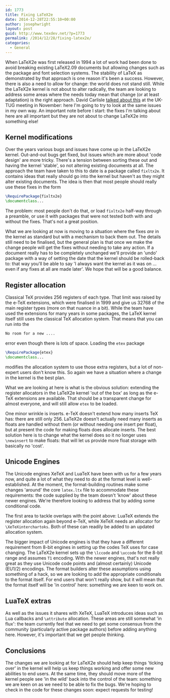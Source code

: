 ```yaml
---
id: 1773
title: Fixing LaTeX2e
date: 2014-12-28T22:55:10+00:00
author: josephwright
layout: post
guid: http://www.texdev.net/?p=1773
permalink: /2014/12/28/fixing-latex2e/
categories:
  - General
---
```

When LaTeX2e was first released in 1994 a lot of work had been done to avoid breaking existing LaTeX2.09 documents but allowing changes such as the package and font selection systems. The stability of LaTeX as demonstrated by that approach is one reason it's been a success. However, there is also a need to allow for change: the world does not stand still. While the LaTeX2e kernel is not about to alter radically, the team are looking to address some areas where the needs today mean that change (or at least adaptation) is the right approach. David Carlisle [talked about this](https://vimeo.com/113430065) at the UK-TUG meeting in November: here I'm going to try to look at the same issues in my own way. An important note before I start: the fixes I'm talking about here are all important but they are not about to change LaTeX2e into something else!

## Kernel modifications

Over the years various bugs and  issues have come up in the LaTeX2e kernel. Out-and-out bugs get fixed, but issues which are more about 'code design' are more tricky. There's a tension between sorting these out and having the kernel 'stable', so not altering existing documents at all. The approach the team have taken to this to date is a package called `fixltx2e`. It contains ideas that really should go into the kernel but haven't as they might alter existing documents. The idea is then that most people should really use these fixes in the form

```latex
\RequirePackage{fixltx2e}
\documentclass...
```

The problem: most people don't do that, or load `fixltx2e` half-way through a preamble, or use it with packages that were not tested both with and without the fixes. That's not a great position.

What we are looking at now is moving to a situation where the fixes _are_ in the kernel as standard but with a mechanism to back them out. The details still need to be finalised, but the general plan is that once we make the change people will get the fixes without needing to take any action. If a document really has to be completely unchanged we'll provide an 'undo' package with a way of setting the date that the kernel should be rolled-back to: that way you'll be able to say 'I always want the kernel as it was on ... even if any fixes at all are made later'. We hope that will be a good balance.

## Register allocation

Classical TeX provides 256 registers of each type. That limit was raised by the e-TeX extensions, which were finalised in 1999 and give us 32768 of the main register types (more on that nuance in a bit). While the team have used the extensions for many years in some packages, the LaTeX kernel itself still uses the classical TeX allocation system. That means that you can run into the

```latex
No room for a new ....
```

error even though there is lots of space. Loading the `etex` package

```latex
\RequirePackage{etex}
\documentclass...
```

modifies the allocation system to use those extra registers, but a lot of non-expert users don't know this. So again we have a situation where a change in the kernel is the best plan.

What we are looking at here is what is the obvious solution: extending the register allocators in the LaTeX2e kernel 'out of the box' as long as the e-TeX extensions are available. That should be a transparent change for almost everyone, and will still allow `etex` to be loaded.

One minor wrinkle is inserts. e-TeX doesn't extend how many inserts TeX has: there are still only 256. LaTeX2e doesn't actually need many inserts as floats are handled without them (or without needing one insert per float), but at present the code for making floats does allocate inserts. The best solution here is to change what the kernel does so it no longer uses `\newinsert` to make floats: that will let us provide more float storage with basically no 'cost'.

## Unicode Engines

The Unicode engines XeTeX and LuaTeX have been with us for a few years now, and quite a lot of what they need to do at the format level is well-established. At the moment, the format-building routines make some changes 'around' the core `latex.ltx` file to accommodate these requirements: the code supplied by the team doesn't 'know' about these newer engines. We're therefore looking to address that by adding some conditional code.

The first area to tackle overlaps with the point above: LuaTeX extends the register allocation again beyond e-TeX, while XeTeX needs an allocator for `\XeTeXinterchartoks`. Both of these can readily be added to an updated allocation system.

The bigger impact of Unicode engines is that they have a different requirement from 8-bit engines in setting up the codes TeX uses for case changing. The LaTeX2e kernel sets up the `\lccode` and `\uccode` for the 8-bit range and assumes `T1` encoding. With the newer engines, that's not really great as they use Unicode code points and (almost certainly) Unicode (EU1/2) encodings. The format builders alter these assumptions using something of a hack, so we are looking to add the appropriate conditionals to the format itself. For end users that won't really show, but it will mean that the format itself will be 'in control' here: something we are keen to work on.

## LuaTeX extras

As well as the issues it shares with XeTeX, LuaTeX introduces ideas such as Lua callbacks and `\attribute` allocation. These areas are still somewhat 'in flux': the team currently feel that we need to get some consensus from the community (particularly active package authors) before adding anything here. However, it's important that we get people thinking.

## Conclusions

The changes we are looking at for LaTeX2e should help keep things 'ticking over' in the kernel will help us keep things working and offer some new abilities to end users. At the same time, they should move more of the kernel people see 'in the wild' back into the control of the team: something we are keen on as we need to be able to fix the bugs. We're hoping to check in the code for these changes soon: expect requests for testing!
